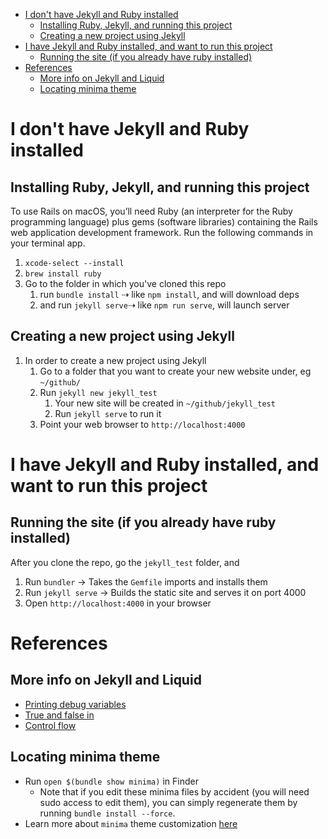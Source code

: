<!-- START doctoc generated TOC please keep comment here to allow auto update -->
<!-- DON'T EDIT THIS SECTION, INSTEAD RE-RUN doctoc TO UPDATE -->

- [I don't have Jekyll and Ruby installed](#i-dont-have-jekyll-and-ruby-installed)
  - [Installing Ruby, Jekyll, and running this project](#installing-ruby-jekyll-and-running-this-project)
  - [Creating a new project using Jekyll](#creating-a-new-project-using-jekyll)
- [I have Jekyll and Ruby installed, and want to run this project](#i-have-jekyll-and-ruby-installed-and-want-to-run-this-project)
  - [Running the site (if you already have ruby installed)](#running-the-site-if-you-already-have-ruby-installed)
- [References](#references)
  - [More info on Jekyll and Liquid](#more-info-on-jekyll-and-liquid)
  - [Locating minima theme](#locating-minima-theme)

<!-- END doctoc generated TOC please keep comment here to allow auto update -->

# I don't have Jekyll and Ruby installed

## Installing Ruby, Jekyll, and running this project

To use Rails on macOS, you’ll need Ruby (an interpreter for the Ruby
programming language) plus gems (software libraries) containing the Rails
web application development framework. Run the following commands in your
terminal app.

1.  `xcode-select --install`
1.  `brew install ruby`
1.  Go to the folder in which you've cloned this repo
    1.  run `bundle install` ⇢ like `npm install`, and will download deps
    1.  and run `jekyll serve`⇢ like `npm run serve`, will launch server

## Creating a new project using Jekyll

1.  In order to create a new project using Jekyll
    1.  Go to a folder that you want to create your new website under,
        eg `~/github/`
    1.  Run `jekyll new jekyll_test`
        1.  Your new site will be created in `~/github/jekyll_test`
        1.  Run `jekyll serve` to run it
    1.  Point your web browser to `http://localhost:4000`

# I have Jekyll and Ruby installed, and want to run this project

## Running the site (if you already have ruby installed)

After you clone the repo, go the `jekyll_test` folder, and

1.  Run `bundler` → Takes the `Gemfile` imports and installs them
1.  Run `jekyll serve` → Builds the static site and serves it on port 4000
1.  Open `http://localhost:4000` in your browser

# References

## More info on Jekyll and Liquid

- [Printing debug variables](http://tinyurl.com/y763y5lx)
- [True and false in](http://tinyurl.com/ya793347)
- [Control flow](http://tinyurl.com/yd9ls9ut)

## Locating minima theme

- Run `open $(bundle show minima)` in Finder
  - Note that if you edit these minima files by accident (you will need
    sudo access to edit them), you can simply regenerate them by
    running `bundle install --force`.
- Learn more about `minima` theme customization
  [here](https://github.com/jekyll/minima)
